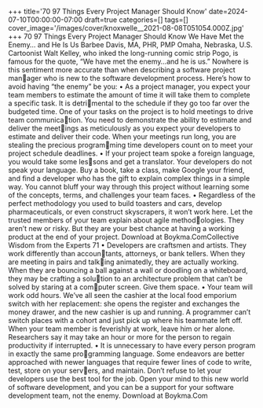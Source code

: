 +++
title='70 97 Things Every Project Manager Should Know'
date=2024-07-10T00:00:00-07:00
draft=true
categories=[]
tags=[]
cover_image='/images/cover/knoxwelle__2021-08-08T051054.000Z.jpg'
+++
70 97 Things Every Project Manager Should Know
We Have Met 
the Enemy…
and He Is Us
Barbee Davis, MA, PHR, PMP
Omaha, Nebraska, U.S.
Cartoonist Walt Kelley, who inked the long-running comic strip Pogo, 
is famous for the quote, “We have met the enemy…and he is us.” Nowhere is 
this sentiment more accurate than when describing a software project manager who is new to the software development process. Here’s how to avoid 
having “the enemy” be you:
•	 As a project manager, you expect your team members to estimate the 
amount of time it will take them to complete a specific task. It is detrimental to the schedule if they go too far over the budgeted time. One of 
your tasks on the project is to hold meetings to drive team communication. You need to demonstrate the ability to estimate and deliver the meetings as meticulously as you expect your developers to estimate and deliver 
their code.
When your meetings run long, you are stealing the precious programming time developers count on to meet your project schedule deadlines.
•	 If your project team spoke a foreign language, you would take some lessons and get a translator. Your developers do not speak your language. 
Buy a book, take a class, make Google your friend, and find a developer 
who has the gift to explain complex things in a simple way. You cannot 
bluff your way through this project without learning some of the concepts, 
terms, and challenges your team faces.
•	 Regardless of the perfect methodology you used to build toasters and cars, 
develop pharmaceuticals, or even construct skyscrapers, it won’t work 
here. Let the trusted members of your team explain about agile methodologies. They aren’t new or risky. But they are your best chance at having 
a working product at the end of your project.
Download at Boykma.ComCollective Wisdom from the Experts 71
•	 Developers are craftsmen and artists. They work differently than accountants, attorneys, or bank tellers. When they are meeting in pairs and talking animatedly, they are actually working. When they are bouncing a ball 
against a wall or doodling on a whiteboard, they may be crafting a solution to an architecture problem that can’t be solved by staring at a computer screen. Give them space.
•	 Your team will work odd hours. We’ve all seen the cashier at the local 
food emporium switch with her replacement: she opens the register and 
exchanges the money drawer, and the new cashier is up and running. A 
programmer can’t switch places with a cohort and just pick up where his 
teammate left off. When your team member is feverishly at work, leave 
him or her alone. Researchers say it may take an hour or more for the 
person to regain productivity if interrupted.
•	 It is unnecessary to have every person program in exactly the same programming language. Some endeavors are better approached with newer 
languages that require fewer lines of code to write, test, store on your servers, and maintain. Don’t refuse to let your developers use the best tool for 
the job.
Open your mind to this new world of software development, and you can be a 
support for your software development team, not the enemy.
Download at Boykma.Com